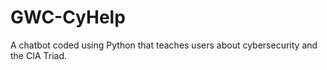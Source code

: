 # GWC-CyHelp
A chatbot coded using Python that teaches users about cybersecurity and the CIA Triad.
